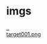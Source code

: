 # imgs 
<a href='https://gabrielryanft.github.io/learning/cursoemvideo/htmlecss/css/alinhamento' target='_self' rel='prev'>..</a><br/>
<a href='https://gabrielryanft.github.io/learning/cursoemvideo/htmlecss/css/alinhamento/imgs/target001.png' target='_blank' rel='next'>target001.png</a><br/>
